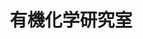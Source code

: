 ---
title: "有機化学研究室"
draft: false

# page title background image
bg_image: "images/banner/bg1.jpg"

# meta description ~100 letters in Japanese
description : "新規合成反応の開発と生理活性物質合成への応用"

# Research image
image: "images/labs/flask.jpg"

# taxonomy
la_categories: "反応化学" # 分子化学 | 物質化学 | 反応化学
keywords: ["有機合成化学", "生理活性物質", "光触媒反応"]

# faculties; label: true name and title
faculties:
- id: kadota
  name: "\u9580\u7530\u3000\u529F \u6559\u6388"
- id: takamura
  name: "\u9AD9\u6751 \u6D69\u7531 \u51C6\u6559\u6388"
- id: tanaka
  name: "\u7530\u4E2D \u5065\u592A \u52A9\u6559"


# contact info
contact:
- icon: ti-email
  link: mailto:kadota-i@okayama-u.ac.jp
  name: kadota-i@okayama-u.ac.jp
- icon: ti-mobile
  link: tel:086-251-7836
  name: 086-251-7836


- name : "有機化学研究室"
  icon : "ti-world" # icon pack : https://themify.me/themify-icons
  link : "http://chem.okayama-u.ac.jp/~organic/homejpn.html"

- name : "700-8530 岡山県岡山市津島中3－1－1"
  icon : "ti-location-pin" # icon pack : https://themify.me/themify-icons
  link : "#"

# type
type: "laboratory"
---